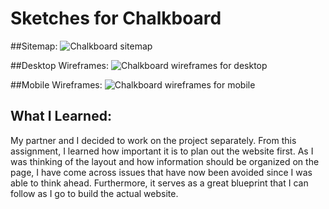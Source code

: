 # Sketches for Chalkboard

##Sitemap:
![Chalkboard sitemap](/sketches/sitemap)

##Desktop Wireframes:
![Chalkboard wireframes for desktop](/sketches/desktop_wireframes)

##Mobile Wireframes:
![Chalkboard wireframes for mobile](/sketches/mobile_wireframes)

## What I Learned:
My partner and I decided to work on the project separately. From this assignment, I learned how important it is to plan out the website first. As I was thinking of the layout and how information should be organized on the page, I have come across issues that have now been avoided since I was able to think ahead. Furthermore, it serves as a great blueprint that I can follow as I go to build the actual website.
